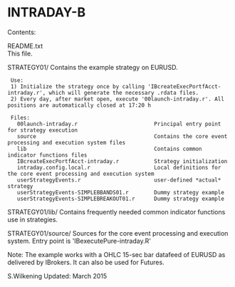 INTRADAY-B
===========


Contents:


README.txt  
     This file.


STRATEGY01/
     Contains the example strategy on EURUSD.
     
     Use:
     1) Initialize the strategy once by calling 'IBcreateExecPortfAcct-intraday.r', which will generate the necessary .rdata files.
     2) Every day, after market open, execute '00launch-intraday.r'. All positions are automatically closed at 17:20 h
     
     Files:
       00launch-intraday.r                        Principal entry point for strategy execution
       source                                     Contains the core event processing and execution system files
       lib                                        Contains common indicator functions files       
       IBcreateExecPortfAcct-intraday.r           Strategy initialization 
       intraday.config.local.r                    Local definitions for the core event processing and execution system
       userStrategyEvents.r                       user-defined *actual* strategy       
       userStrategyEvents-SIMPLEBBANDS01.r        Dummy strategy example
       userStrategyEvents-SIMPLEBREAKOUT01.r      Dummy strategy example
       
       
STRATEGY01/lib/ 
     Contains frequently needed common indicator functions use in strategies.
      
       
STRATEGY01/source/
     Sources for the core event processing and execution system. Entry point is 'IBexecutePure-intraday.R'
       
       
Note: The example works with a OHLC 15-sec bar datafeed of EURUSD as delivered by IBrokers. It can also be used
for Futures.

S.Wilkening
Updated: March 2015

